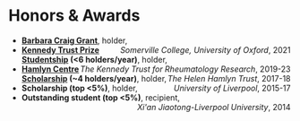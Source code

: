 # <i class="fas fa-trophy"></i> Honors & Awards
* <b><a href='https://blogs.some.ox.ac.uk/mcr/who-we-are/docs/'>Barbara Craig Grant</a></b>, holder, <span style="float:right"><i>Somerville College, University of Oxford</i>, 2021</span>
* <b><a href='https://www.ndorms.ox.ac.uk/graduate-courses/kennedy-trust-prize-studentships'>Kennedy Trust Prize Studentship</a> (<6 holders/year)</b>, holder, <span style="float:right"><i>The Kennedy Trust for Rheumatology Research</i>, 2019-23</span>
* <b><a href='https://www.imperial.ac.uk/hamlyn-centre/about-us/funding/'>Hamlyn Centre Scholarship</a> (~4 holders/year)</b>, holder, <span style="float:right"><i>The Helen Hamlyn Trust</i>, 2017-18</span>
* <b>Scholarship (top <5%)</b>, holder, <span style="float:right"><i>University of Liverpool</i>, 2015-17</span>
* <b>Outstanding student (top <5%)</b>, recipient, <span style="float:right"><i>Xi'an Jiaotong-Liverpool University</i>, 2014</span>

